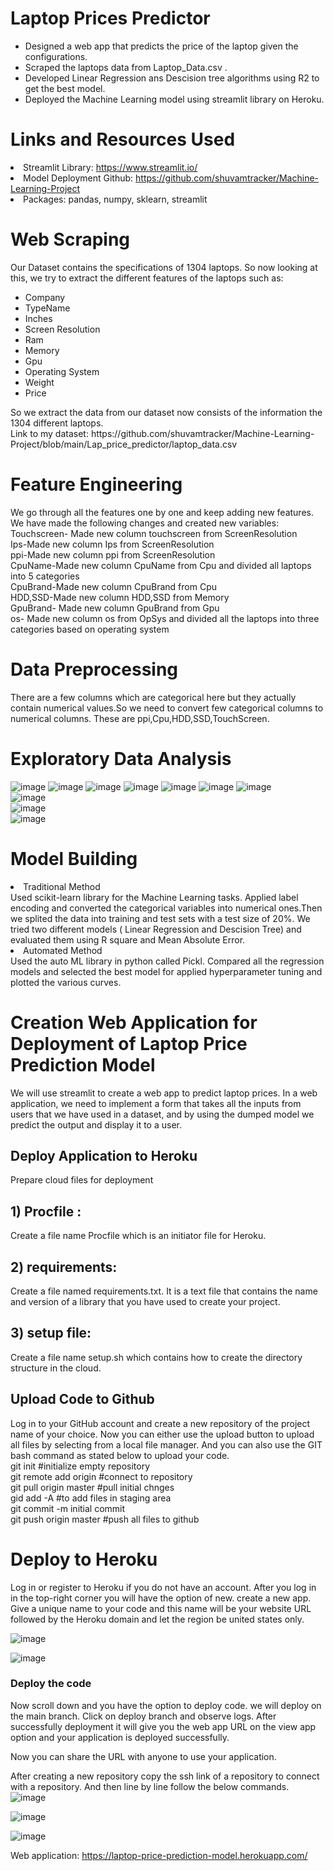 # Laptop Prices Predictor
<ul>
  <li>Designed a web app that predicts the price of the laptop given the configurations. </li>
  <li>Scraped the laptops data from Laptop_Data.csv .</li>
  <li>Developed Linear Regression ans Descision tree algorithms using R2 to get the best model.</li>
  <li>Deployed the Machine Learning model using streamlit library on Heroku.</li>
</ul>

# Links and Resources Used
<li>Streamlit Library: <a href="https://www.streamlit.io/">https://www.streamlit.io/</a>
<li>Model Deployment Github: <a href="https://github.com/shuvamtracker/Machine-Learning-Projects">https://github.com/shuvamtracker/Machine-Learning-Project</a></li>
<li>Packages: pandas, numpy, sklearn, streamlit</li>

# Web Scraping

Our Dataset contains the specifications of 1304 laptops. So now looking at this, we try to extract the different features of the laptops such as:
<ul>
  <li> Company</li>
  <li>TypeName</li>
  <li>Inches</li>
  <li>Screen Resolution</li>
  <li>Ram</li>
  <li>Memory</li>
  <li>Gpu</li>
  <li>Operating System</li>
  <li>Weight</li>
  <li>Price</li>
</ul>
So we extract the data from our dataset now consists of the information the 1304 different laptops. <br>
Link to my dataset: https://github.com/shuvamtracker/Machine-Learning-Project/blob/main/Lap_price_predictor/laptop_data.csv 

# Feature Engineering
We go through all the features one by one and keep adding new features.</br>
We have made the following changes and created new variables:<br>
 Touchscreen- Made new column touchscreen from ScreenResolution<br>
 Ips-Made new column Ips from ScreenResolution<br>
 ppi-Made new column ppi from ScreenResolution<br>
 CpuName-Made new column CpuName from Cpu and divided all laptops into 5 categories<br>
 CpuBrand-Made new column CpuBrand from Cpu<br>
 HDD,SSD-Made new column HDD,SSD from Memory <br>
 GpuBrand- Made new column GpuBrand from Gpu<br>
 os- Made new column os from OpSys and divided all the laptops into three categories based on operating system<br>

# Data Preprocessing
There are a few columns which are categorical here but they actually contain numerical values.So we need to convert few categorical columns to numerical columns. These are ppi,Cpu,HDD,SSD,TouchScreen.


# Exploratory Data Analysis

![image](https://user-images.githubusercontent.com/88879492/142353425-3d656756-78b3-4f57-87aa-0e90ccbc5c8f.png)
![image](https://user-images.githubusercontent.com/88879492/142353566-fa435aa8-1040-4eff-8bf4-b8581c920c17.png)
![image](https://user-images.githubusercontent.com/88879492/142353633-b2daa11f-6a44-42fa-aca0-4c85aa39623c.png)
![image](https://user-images.githubusercontent.com/88879492/142353700-ea5aacd4-92fc-48b9-9f0f-cfd64ef72eae.png)
![image](https://user-images.githubusercontent.com/88879492/142353769-d05d2a7e-4c8d-4fd6-b106-044c4a81bd06.png)
![image](https://user-images.githubusercontent.com/88879492/142353832-2f501d17-a4b4-4efd-a660-9b6257fc83b7.png)
![image](https://user-images.githubusercontent.com/88879492/142353873-17065cf4-35d7-4b53-99a4-db6a38f96951.png)</br>
![image](https://user-images.githubusercontent.com/88879492/142353893-7363458e-0779-479a-8173-1039e15bbd67.png)</br>
![image](https://user-images.githubusercontent.com/88879492/142354316-ed2f2305-5046-4030-a694-aaef1da54ecf.png)</br>
![image](https://user-images.githubusercontent.com/88879492/142354346-30b12478-39bb-4f16-8a03-955d5c3d1dcb.png)




# Model Building
<li>Traditional Method</li>
Used scikit-learn library for the Machine Learning tasks. Applied label encoding and converted the categorical variables into numerical ones.Then we splited the data into training and test sets with a test size of 20%. We tried two different models ( Linear Regression and Descision Tree) and evaluated them using R square and Mean Absolute Error. 

<li>Automated Method</li>
Used the auto ML library in python called Pickl. Compared all the regression models and selected the best model for applied hyperparameter tuning and plotted the various curves.

# Creation Web Application for Deployment of Laptop Price Prediction Model
We will use streamlit to create a web app to predict laptop prices. In a web application, we need to implement a form that takes all the inputs from users that we have used in a dataset, and by using the dumped model we predict the output and display it to a user.

## Deploy Application to Heroku
Prepare cloud files for deployment
## 1) Procfile :
Create a file name Procfile which is an initiator file for Heroku.
## 2) requirements:
Create a file named requirements.txt. It is a text file that contains the name and version of a library that you have used to create your project.
## 3) setup file:
Create a file name setup.sh which contains how to create the directory structure in the cloud.

## Upload Code to Github
Log in to your GitHub account and create a new repository of the project name of your choice. Now you can either use the upload button to upload all files by selecting from a local file manager. And you can also use the GIT bash command as stated below to upload your code.</br>
git init #initialize empty repository </br>
git remote add origin   #connect to repository</br>
git pull origin master   #pull initial chnges</br>
gid add -A #to add files in staging area</br>
git commit -m initial commit</br>
git push origin master  #push all files to github

# Deploy to Heroku
Log in or register to Heroku if you do not have an account. After you log in in the top-right corner you will have the option of new. create a new app. Give a unique name to your code and this name will be your website URL followed by the Heroku domain and let the region be united states only.

![image](https://user-images.githubusercontent.com/88879492/142361911-ae682422-b9f1-4280-8e29-18d4144a3f58.png)

![image](https://user-images.githubusercontent.com/88879492/142364685-a3bcf5dd-4158-4842-a3b1-ab400e815fc3.png)


### Deploy the code

Now scroll down and you have the option to deploy code. we will deploy on the main branch. Click on deploy branch and observe logs. After successfully deployment it will give you the web app URL on the view app option and your application is deployed successfully.

Now you can share the URL with anyone to use your application.



After creating a new repository copy the ssh link of a repository to connect with a repository. And then line by line follow the below commands. 
![image](https://user-images.githubusercontent.com/88879492/142360271-9027c097-9c64-4cd2-aa09-6730fb07c9cc.png)

![image](https://user-images.githubusercontent.com/88879492/142360437-4dcc0025-9e3a-491c-afea-be0e67e9bbcf.png)

![image](https://user-images.githubusercontent.com/88879492/142360564-4721a96f-3ae0-468d-a9f5-d39574333b45.png)




Web application: <a href="https://laptop-price-prediction-model.herokuapp.com/">https://laptop-price-prediction-model.herokuapp.com/</a>
